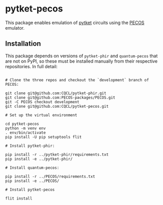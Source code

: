 # pytket-pecos

This package enables emulation of [pytket](https://github.com/CQCL/tket)
circuits using the [PECOS](https://github.com/CQCL/PECOS) emulator.

## Installation

This package depends on versions of `pytket-phir` and `quantum-pecos` that are
not on PyPI, so these must be installed manually from their respective
repositories. In full detail:

```shell

# Clone the three repos and checkout the `development` branch of PECOS:

git clone git@github.com:CQCL/pytket-phir.git
git clone git@github.com:PECOS-packages/PECOS.git
git -C PECOS checkout development
git clone git@github.com:CQCL/pytket-pecos.git

# Set up the virtual environment

cd pytket-pecos
python -m venv env
. env/bin/activate
pip install -U pip setuptools flit

# Install pytket-phir:

pip install -r ../pytket-phir/requirements.txt
pip install -e ../pytket-phir/

# Install quantum-pecos:

pip install -r ../PECOS/requirements.txt
pip install -e ../PECOS/

# Install pytket-pecos

flit install
```
